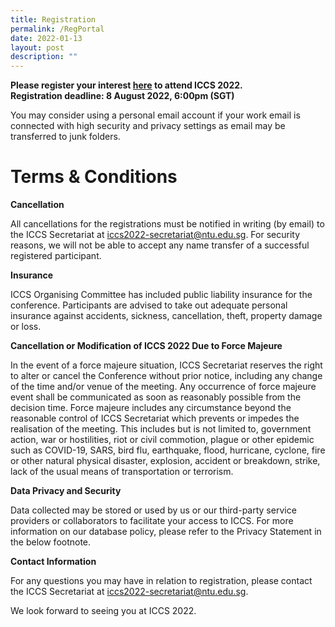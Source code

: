 ```yaml
---
title: Registration
permalink: /RegPortal
date: 2022-01-13
layout: post
description: ""
---
```

**Please register your interest [here](https://go.gov.sg/iccs22reg) to attend ICCS 2022.  
Registration deadline: 8 August 2022, 6:00pm (SGT)**  

You may consider using a personal email account if your work email is connected with high security and privacy settings as email may be transferred to junk folders. 

# Terms & Conditions  

**Cancellation**

All cancellations for the registrations must be notified in writing (by email) to the ICCS Secretariat at iccs2022-secretariat@ntu.edu.sg. For security reasons, we will not be able to accept any name transfer of a successful registered participant.

**Insurance**

ICCS Organising Committee has included public liability insurance for the conference.  Participants are advised to take out adequate personal insurance against accidents, sickness, cancellation, theft, property damage or loss.

**Cancellation or Modification of ICCS 2022 Due to Force Majeure**

In the event of a force majeure situation, ICCS Secretariat reserves the right to alter or cancel the Conference without prior notice, including any change of the time and/or venue of the meeting. Any occurrence of force majeure event shall be communicated as soon as reasonably possible from the decision time. Force majeure includes any circumstance beyond the reasonable control of ICCS Secretariat which prevents or impedes the realisation of the meeting. This includes but is not limited to, government action, war or hostilities, riot or civil commotion, plague or other epidemic such as COVID-19, SARS, bird flu, earthquake, flood, hurricane, cyclone, fire or other natural physical disaster, explosion, accident or breakdown, strike, lack of the usual means of transportation or terrorism.

**Data Privacy and Security**

Data collected may be stored or used by us or our third-party service providers or collaborators to facilitate your access to ICCS. For more information on our database policy, please refer to the Privacy Statement in the below footnote.

**Contact Information**

For any questions you may have in relation to registration, please contact the ICCS Secretariat at iccs2022-secretariat@ntu.edu.sg.

We look forward to seeing you at ICCS 2022.